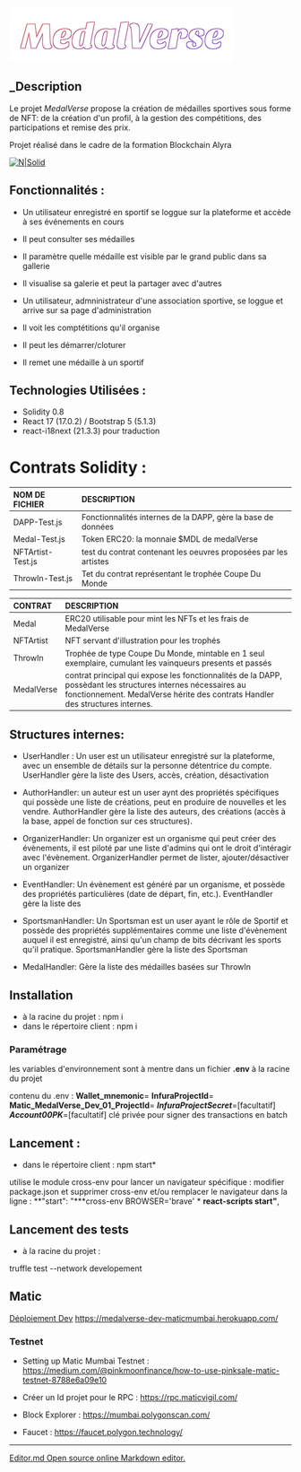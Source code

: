 ![Cover](./data/medalverse.png)
## _Description 

Le projet *MedalVerse* propose la création de médailles sportives sous forme de NFT: de la création d'un profil, à la gestion des compétitions, des participations et remise des prix.

Projet réalisé dans le cadre de la formation Blockchain Alyra

[![N|Solid](https://alyra.fr/wp-content/uploads/2019/06/logo-titre-alyra-bleu-transparent-64px_v3.png)](https://alyra.fr/)


## Fonctionnalités :

* Un utilisateur enregistré en sportif se loggue sur la plateforme et accède à ses événements en cours
* Il peut consulter ses médailles
* Il paramètre quelle médaille est visible par le grand public dans sa gallerie
* Il visualise sa galerie et peut la partager avec d'autres

* Un utilisateur, admninistrateur d'une association sportive, se loggue et arrive sur sa page d'administration
* Il voit les comptétitions qu'il organise
* Il peut les démarrer/cloturer
* Il remet une médaille à un sportif

## Technologies Utilisées :
 * Solidity 0.8
 * React 17 (17.0.2) / Bootstrap 5 (5.1.3)
 * react-i18next (21.3.3) pour traduction

# Contrats Solidity :

|NOM DE FICHIER|DESCRIPTION|
|:---|:---|
|DAPP-Test.js|Fonctionnalités internes de la DAPP, gère la base de données|
|Medal-Test.js|Token ERC20: la monnaie $MDL de medalVerse|
|NFTArtist-Test.js|test du contrat contenant les oeuvres proposées par les artistes|
|ThrowIn-Test.js|Tet du contrat représentant le trophée Coupe Du Monde|
   
   

|CONTRAT|DESCRIPTION|
|:---|:-----|
|Medal|ERC20 utilisable pour mint les NFTs et les frais de MedalVerse|
|NFTArtist|NFT servant d'illustration pour les trophés|
|ThrowIn| Trophée de type Coupe Du Monde, mintable en 1 seul exemplaire, cumulant les vainqueurs presents et passés|
|MedalVerse| contrat principal qui expose les fonctionnalités de la DAPP, possèdant les structures internes nécessaires au fonctionnement. MedalVerse hérite des contrats Handler des structures internes.|

## Structures internes: 
 
 - UserHandler : Un user est un utilisateur enregistré sur la plateforme, avec un ensemble de détails sur la personne détentrice du compte. UserHandler gère la liste des Users, accès, création, désactivation

 - AuthorHandler: un auteur est un user aynt des propriétés spécifiques qui possède une liste de créations, peut en produire de nouvelles et les vendre. AuthorHandler gère la liste des auteurs, des créations (accès à la base, appel de fonction sur ces structures).

- OrganizerHandler: Un organizer est un organisme qui peut créer des évènements, il est piloté par une liste d'admins qui ont le droit d'intéragir avec l'évènement. OrganizerHandler permet de lister, ajouter/désactiver un organizer

- EventHandler: Un évènement est généré par un organisme, et possède des propriétés particulières (date de départ, fin, etc.). EventHandler gère la liste des

- SportsmanHandler: Un Sportsman est un user ayant le rôle de Sportif et possède des propriétés supplémentaires comme une liste d'évènement auquel il est enregistré, ainsi qu'un champ de bits décrivant les sports qu'il pratique. SportsmanHandler gère la liste des Sportsman

- MedalHandler: Gère la liste des médailles basées sur ThrowIn

## Installation
- à la racine du projet :
npm i
- dans le répertoire client :
npm i

### Paramétrage
les variables d'environnement sont à mentre dans un fichier **.env** à la racine du projet

contenu du .env :
**Wallet_mnemonic**=
**InfuraProjectId**=
**Matic_MedalVerse_Dev_01_ProjectId**=
***InfuraProjectSecret***=[facultatif]
***Account00PK***=[facultatif] clé privée pour signer des transactions en batch

## Lancement :
- dans le répertoire client :
npm start*

utilise  le module cross-env pour lancer un navigateur spécifique : modifier package.json et supprimer cross-env et/ou remplacer le navigateur  dans la ligne :
**"start": "***cross-env BROWSER='brave' * **react-scripts start"**,


## Lancement des tests
- à la racine du projet :

truffle test --network developement

## Matic
[Déploiement Dev](https://medalverse-dev-maticmumbai.herokuapp.com/)
https://medalverse-dev-maticmumbai.herokuapp.com/

### Testnet
 - Setting up Matic Mumbai Testnet :
https://medium.com/@pinkmoonfinance/how-to-use-pinksale-matic-testnet-8788e6a09e10

 - Créer un Id projet pour le RPC :
  https://rpc.maticvigil.com/
 
 - Block Explorer :
 https://mumbai.polygonscan.com/

 - Faucet :
https://faucet.polygon.technology/



------------
[Editor.md Open source online Markdown editor.](https://pandao.github.io/editor.md "editor.md")
